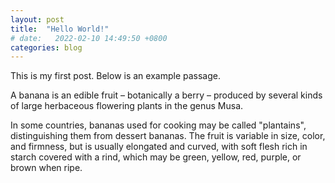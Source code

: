 ```yaml
---
layout: post
title:  "Hello World!"
# date:   2022-02-10 14:49:50 +0800
categories: blog
---
```

This is my first post.  Below is an example passage.

A banana is an edible fruit – botanically a berry – produced by several kinds
of large herbaceous flowering plants in the genus Musa.

In some countries, bananas used for cooking may be called "plantains",
distinguishing them from dessert bananas. The fruit is variable in size, color,
and firmness, but is usually elongated and curved, with soft flesh rich in
starch covered with a rind, which may be green, yellow, red, purple, or brown
when ripe.
